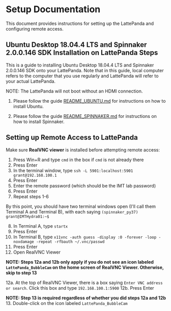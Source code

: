 # Setup Documentation

This document provides instructions for setting up the LattePanda and configuring remote access.

## Ubuntu Desktop 18.04.4 LTS and Spinnaker 2.0.0.146 SDK Installation on LattePanda Steps

This is a guide to installing Ubuntu Desktop 18.04.4 LTS and Spinnaker 2.0.0.146 SDK onto your LattePanda. Note that in this guide, local computer refers to the computer that you use regularly and LattePanda will refer to your actual LattePanda.

NOTE: The LattePanda will not boot without an HDMI connection.

1. Please follow the guide [README_UBUNTU.md](README_UBUNTU.md) for instructions on how to install Ubuntu.

2. Please follow the guide [README_SPINNAKER.md](README_SPINNAKER.md) for instructions on how to install Spinnaker.

## Setting up Remote Access to LattePanda

Make sure **RealVNC viewer** is installed before attempting remote access:

1. Press Win+R and type `cmd` in the box if `cmd` is not already there
2. Press Enter
3. In the terminal window, type `ssh -L 5901:localhost:5901 grant@192.168.100.1`
4. Press Enter
5. Enter the remote password (which should be the IMT lab password)
6. Press Enter
7. Repeat steps 1-6

By this point, you should have two terminal windows open (I'll call them Terminal A and Terminal B), with each saying `(spinnaker_py37) grant@IMTHydra01:~$`

8. In Terminal A, type `startx`
9. Press Enter
10. In Terminal B, type `x11vnc -auth guess -display :0 -forever -loop -noxdamage -repeat -rfbauth ~/.vnc/passwd`
11. Press Enter
12. Open RealVNC Viewer

**NOTE: Steps 12a and 12b only apply if you do not see an icon labeled `LattePanda_BubbleCam` on the home screen of RealVNC Viewer. Otherwise, skip to step 13**

12a. At the top of RealVNC Viewer, there is a box saying `Enter VNC address or search`. Click this box and type `192.168.100.1:5900`
12b. Press Enter

**NOTE: Step 13 is required regardless of whether you did steps 12a and 12b**
13. Double-click on the icon labeled `LattePanda_BubbleCam`